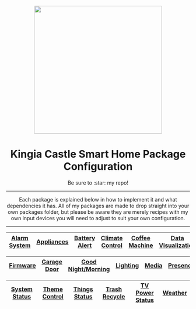 <p align="center">
  <img src="https://github.com/JamesMcCarthy79/Home-Assistant-Config/blob/master/HA%20Pics/Packages.png" width="350"/>
</p>
<h1 align="center">Kingia Castle Smart Home Package Configuration</h1>
<p align="center">Be sure to :star: my repo!</br>
<hr *** </hr>
<p align="center">Each package is explained below in how to implement it and what dependencies it has. All of my packages are made to drop straight into your own packages folder, but please be aware they are merely recipes with my own input devices you will need to adjust to suit your own configuration.</p>
<hr --- </hr> 

| [Alarm System](https://github.com/JamesMcCarthy79/Home-Assistant-Config/tree/master/config/packages/alarm_system) | [Appliances](https://github.com/JamesMcCarthy79/Home-Assistant-Config/tree/master/config/packages/appliances) | [Battery Alert](https://github.com/JamesMcCarthy79/Home-Assistant-Config/tree/master/config/packages/battery_alert) | [Climate Control](https://github.com/JamesMcCarthy79/Home-Assistant-Config/tree/master/config/packages/climate_control) | [Coffee Machine](https://github.com/JamesMcCarthy79/Home-Assistant-Config/tree/master/config/packages/coffee_machine) | [Data Visualization](https://github.com/JamesMcCarthy79/Home-Assistant-Config/tree/master/config/packages/data_visualization) | 
| --- | --- | --- | --- | --- | --- |

| [Firmware](https://github.com/JamesMcCarthy79/Home-Assistant-Config/tree/master/config/packages/firmware) | [Garage Door](https://github.com/JamesMcCarthy79/Home-Assistant-Config/tree/master/config/packages/garage_door) | [Good Night/Morning](https://github.com/JamesMcCarthy79/Home-Assistant-Config/tree/master/config/packages/good_night) | [Lighting](https://github.com/JamesMcCarthy79/Home-Assistant-Config/tree/master/config/packages/media) | [Media](https://github.com/JamesMcCarthy79/Home-Assistant-Config/tree/master/config/packages/media) | [Presence](https://github.com/JamesMcCarthy79/Home-Assistant-Config/tree/master/config/packages/presence) | [Snapshots](https://github.com/JamesMcCarthy79/Home-Assistant-Config/tree/master/config/packages/snapshots) |
| --- | --- | --- | --- | --- | --- | --- |

| [System Status](https://github.com/JamesMcCarthy79/Home-Assistant-Config/tree/master/config/packages/system_status) | [Theme Control](https://github.com/JamesMcCarthy79/Home-Assistant-Config/tree/master/config/packages/theme_control) | [Things Status](https://github.com/JamesMcCarthy79/Home-Assistant-Config/tree/master/config/packages/things_status) | [Trash Recycle](https://github.com/JamesMcCarthy79/Home-Assistant-Config/tree/master/config/packages/trash_recycle) | [TV Power Status](https://github.com/JamesMcCarthy79/Home-Assistant-Config/tree/master/config/packages/tv_power_status) | [Weather](https://github.com/JamesMcCarthy79/Home-Assistant-Config/tree/master/config/packages/weather) |
| --- | --- | --- | --- | --- | --- |
